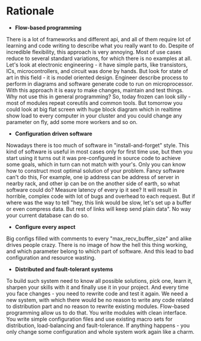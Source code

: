 # Rationale

* **Flow-based programming**

There is a lot of frameworks and different api, and all of them require lot of learning and code writing to describe what you really want to do. Despite of 
incredible flexibility, this approach is very annoying. Most of use cases reduce to several standard variations, for which there is no examples at all.
Let's look at electronic engineering - it have simple parts, like transistors, ICs, microcontrollers, and circuit was done by hands. But look for state of art
in this field - it is model oriented design. Engineer describe process to perform in diagrams and software generate code to run on microprocessor. With this approach
it is easy to make changes, maintain and test things. Why not use this in general programming?
So, today frozen can look silly - most of modules repeat coreutils and common tools. But tomorrow you could look at big flat screen with huge block diagram
which in realtime show load to every computer in your cluster and you could change any parameter on fly, add some more workers and so on.

* **Configuration driven software**

Nowadays there is too much of software in "install-and-forget" style. This kind of software is useful in most cases only for
first time use, but then you start using it turns out it was pre-configured in source code to achieve some goals, which in turn
can not match with your's. Only you can know how to construct most optimal solution of your problem. Fancy software can't do this,
For example, one ip address can be address of server in nearby rack, and other ip can be on the another side of earth, so what software could do?
Measure latency of every ip it see? It will result in horrible, complex code with lot of bugs and overhead to each request. But if where was
the way to tell "hey, this link would be slow, let's set up a buffer or even compress data. But rest of links will keep send plain data".
No way your current database can do so.

* **Configure every aspect**

Big configs filled with comments to every "max_recv_buffer_size" and alike drives people crazy. There is no image of how the hell this thing working,
and which parameter belong to which part of software. And this lead to bad configuration and resource wasting.

* **Distributed and fault-tolerant systems**

To build such system need to know all possible solutions, pick one, learn it, sharpen your skills with it and finally use it in your
project. And every time you face changes - you need to rewrite code and test it again. We need a new system, with which there would be
no reason to write any code related to distribution part and no reason to rewrite existing modules. Flow-based programming allow us to do
that. You write modules with clean interface. You write simple configuration files and use existing macro sets for distribution, load-balancing
and fault-tolerance. If anything happens - you only change some configuration and whole system work again like a charm.

